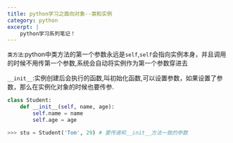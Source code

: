```yaml
---
title: python学习之面向对象--类和实例
category: python
excerpt: |
    python学习系列笔记！
---
```



`类方法`:python中类方法的第一个参数永远是`self`,`self`会指向实例本身，并且调用的时候不用传第一个参数,系统会自动将实例作为第一个参数穿进去

`__init__`:实例创建后会执行的函数,叫初始化函数,可以设置参数，如果设置了参数，那么在实例化对象的时候也要传参.

```python
class Student:
    def __init__(self, name, age):
        self.name = name
        self.age = age

>>> stu = Student('Tom', 29) # 要传递和__init__方法一致的参数
```
